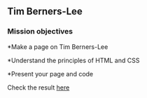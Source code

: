 ## Tim Berners-Lee
### Mission objectives
*Make a page on Tim Berners-Lee

*Understand the principles of HTML and CSS

*Present your page and code

Check the result [here](https://adriana-lazurca.github.io/tim-berners-lee/)